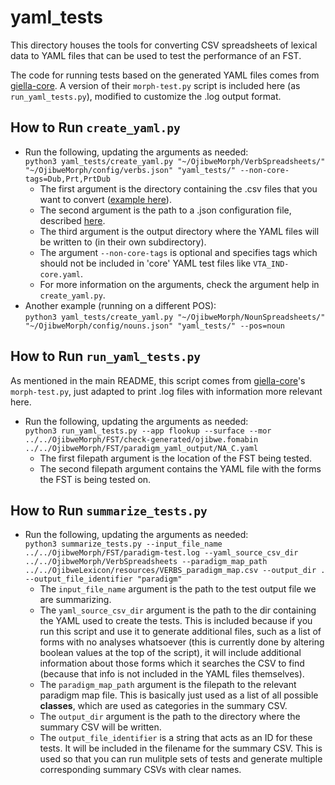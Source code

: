 # yaml_tests
This directory houses the tools for converting CSV spreadsheets of lexical data to YAML files that can be used to test the performance of an FST.

The code for running tests based on the generated YAML files comes from [giella-core](https://github.com/giellalt/giella-core).  A version of their `morph-test.py` script is included here (as `run_yaml_tests.py`), modified to customize the .log output format.

## How to Run `create_yaml.py`
- Run the following, updating the arguments as needed:  
`python3 yaml_tests/create_yaml.py "~/OjibweMorph/VerbSpreadsheets/" "~/OjibweMorph/config/verbs.json" "yaml_tests/" --non-core-tags=Dub,Prt,PrtDub`
    - The first argument is the directory containing the .csv files that you want to convert ([example here](https://github.com/ELF-Lab/OjibweMorph/tree/main/VerbSpreadsheets)).
    - The second argument is the path to a .json configuration file, described [here](https://github.com/ELF-Lab/FSTmorph/blob/main/docs/morphological_source.md#configuration-files-json).
    - The third argument is the output directory where the YAML files will be written to (in their own subdirectory).
    - The argument `--non-core-tags` is optional and specifies tags which should not be included in 'core' YAML test files like `VTA_IND-core.yaml`.
    - For more information on the arguments, check the argument help in `create_yaml.py`.
- Another example (running on a different POS):  
`python3 yaml_tests/create_yaml.py "~/OjibweMorph/NounSpreadsheets/" "~/OjibweMorph/config/nouns.json" "yaml_tests/" --pos=noun`

## How to Run `run_yaml_tests.py`
As mentioned in the main README, this script comes from [giella-core](https://github.com/giellalt/giella-core)'s `morph-test.py`, just adapted to print .log files with information more relevant here.
- Run the following, updating the arguments as needed:  
`python3 run_yaml_tests.py --app flookup --surface --mor ../../OjibweMorph/FST/check-generated/ojibwe.fomabin ../../OjibweMorph/FST/paradigm_yaml_output/NA_C.yaml`
    - The first filepath argument is the location of the FST being tested.
    - The second filepath argument contains the YAML file with the forms the FST is being tested on.

## How to Run `summarize_tests.py`
- Run the following, updating the arguments as needed:  
`python3 summarize_tests.py --input_file_name ../../OjibweMorph/FST/paradigm-test.log --yaml_source_csv_dir ../../OjibweMorph/VerbSpreadsheets --paradigm_map_path ../../OjibweLexicon/resources/VERBS_paradigm_map.csv --output_dir . --output_file_identifier "paradigm"`
    - The `input_file_name` argument is the path to the test output file we are summarizing.
    - The `yaml_source_csv_dir` argument is the path to the dir containing the YAML used to create the tests.  This is included because if you run this script and use it to generate additional files, such as a list of forms with no analyses whatsoever (this is currently done by altering boolean values at the top of the script), it will include additional information about those forms which it searches the CSV to find (because that info is not included in the YAML files themselves).
    - The `paradigm_map_path` argument is the filepath to the relevant paradigm map file.  This is basically just used as a list of all possible **classes**, which are used as categories in the summary CSV.
    - The `output_dir` argument is the path to the directory where the summary CSV will be written.
    - The `output_file_identifier` is a string that acts as an ID for these tests.  It will be included in the filename for the summary CSV.  This is used so that you can run mulitple sets of tests and generate multiple corresponding summary CSVs with clear names.
